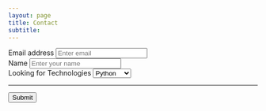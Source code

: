 ```yaml
---
layout: page
title: Contact
subtitle:
---
```


<form accept-charset="UTF-8" action="https://getform.io/{YOUR_UNIQUE_FORM_ENDPOINT}" method="POST" enctype="multipart/form-data" target="_blank">
          <div class="form-group">
            <label for="exampleInputEmail1" required="required">Email address</label>
            <input type="email" name="email" class="form-control" id="exampleInputEmail1" aria-describedby="emailHelp" placeholder="Enter email">
          </div>
          <div class="form-group">
            <label for="exampleInputName">Name</label>
            <input type="text" name="name" class="form-control" id="exampleInputName" placeholder="Enter your name" required="required">
          </div>
          <div class="form-group">
            <label for="exampleFormControlSelect1">Looking for Technologies</label>
            <select class="form-control" id="exampleFormControlSelect1" name="platform" required="required">
              <option>Python</option>
              <option>R</option>
              <option>Tableau</option>
              <option>Power BI</option>
            </select>
          </div>
          <hr>          
          <button type="submit" class="btn btn-primary">Submit</button>
 </form>

